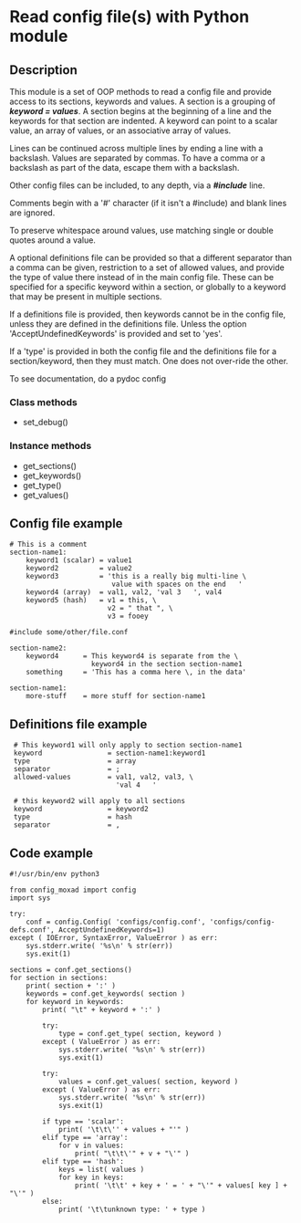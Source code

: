 # Read config file(s) with Python module

## Description
This module is a set of OOP methods to read a config file and provide access
to its sections, keywords and values.  A section is a grouping of
   ***keyword = values***.
A section begins at the beginning of a line and the keywords for that
section are indented.  A keyword can point to a scalar value, an array of
values, or an associative array of values.

Lines can be continued across multiple lines by ending a line with a
backslash.  Values are separated by commas.
To have a comma or a backslash as part of the data, escape them with a backslash.

Other config files can be included, to any depth, via a ***#include*** line.

Comments begin with a '#' character (if it isn't a #include) and blank lines
are ignored.

To preserve whitespace around values, use matching single or double quotes
around a value.

A optional definitions file can be provided so that a different separator
than a comma can be given, restriction to a set of allowed values, and
provide the type of value there instead of in the main config file.
These can be specified for a specific keyword within a section, or
globally to a keyword that may be present in multiple sections.

If a definitions file is provided, then keywords cannot be in the config
file, unless they are defined in the definitions file.  Unless the option
'AcceptUndefinedKeywords' is provided and set to 'yes'.

If a 'type' is provided in both the config file and the definitions file
for a section/keyword, then they must match.  One does not over-ride
the other.

To see documentation, do a pydoc config

### Class methods
- set_debug()

### Instance methods
- get_sections()
- get_keywords()
- get_type()
- get_values()

## Config file example
    # This is a comment
    section-name1:
        keyword1 (scalar) = value1
        keyword2          = value2
        keyword3          = 'this is a really big multi-line \
                             value with spaces on the end   '
        keyword4 (array)  = val1, val2, 'val 3   ', val4
        keyword5 (hash)   = v1 = this, \
                            v2 = " that ", \
                            v3 = fooey

    #include some/other/file.conf

    section-name2:
        keyword4      = This keyword4 is separate from the \
                        keyword4 in the section section-name1
        something     = 'This has a comma here \, in the data'

    section-name1:
        more-stuff    = more stuff for section-name1

## Definitions file example
     # This keyword1 will only apply to section section-name1
     keyword                = section-name1:keyword1
     type                   = array
     separator              = ;
     allowed-values         = val1, val2, val3, \
                              'val 4   '

     # this keyword2 will apply to all sections
     keyword                = keyword2
     type                   = hash
     separator              = ,

## Code example
    #!/usr/bin/env python3
    
    from config_moxad import config
    import sys
    
    try:
        conf = config.Config( 'configs/config.conf', 'configs/config-defs.conf', AcceptUndefinedKeywords=1)
    except ( IOError, SyntaxError, ValueError ) as err:
        sys.stderr.write( '%s\n' % str(err))
        sys.exit(1)
    
    sections = conf.get_sections()
    for section in sections:
        print( section + ':' )
        keywords = conf.get_keywords( section )
        for keyword in keywords:
            print( "\t" + keyword + ':' )
    
            try:
                type = conf.get_type( section, keyword )
            except ( ValueError ) as err:
                sys.stderr.write( '%s\n' % str(err))
                sys.exit(1)
    
            try:
                values = conf.get_values( section, keyword )
            except ( ValueError ) as err:
                sys.stderr.write( '%s\n' % str(err))
                sys.exit(1)
    
            if type == 'scalar':
                print( '\t\t\'' + values + "'" )
            elif type == 'array':
                for v in values:
                    print( "\t\t\'" + v + "\'" )
            elif type == 'hash':
                keys = list( values )
                for key in keys:
                    print( '\t\t' + key + ' = ' + "\'" + values[ key ] + "\'" )
            else:
                print( '\t\tunknown type: ' + type )
